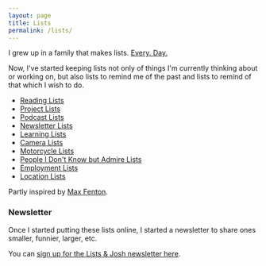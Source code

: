 ```yaml
---
layout: page
title: Lists
permalink: /lists/
---
```

I grew up in a family that makes lists. [Every. Day.](/images/page/list.jpg)

Now, I've started keeping lists not only of things I'm currently thinking about or working on, but also lists to remind me of the past and lists to remind of that which I wish to do.

- [Reading Lists](/lists/reading)
- [Project Lists](/lists/project)
- [Podcast Lists](/lists/podcast)
- [Newsletter Lists](/lists/newsletter)
- [Learning Lists](/lists/learning)
- [Camera Lists](/lists/camera)
- [Motorcycle Lists](/lists/motorcycle)
- [People I Don't Know but Admire Lists](/lists/people-i-admire)
- [Employment Lists](/lists/employment)
- [Location Lists](/lists/location)

Partly inspired by [Max Fenton](http://maxfenton.com/biblio/).

### Newsletter
Once I started putting these lists online, I started a newsletter to share ones smaller, funnier, larger, etc.

You can [sign up for the Lists & Josh newsletter here](http://tinyletter.com/lists).
